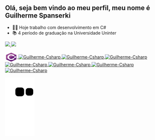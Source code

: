 ## Olá, seja bem vindo ao meu perfil, meu nome é Guilherme Spanserki

- 👨‍💻 Hoje trabalho com desenvolvimento em C#
- 📚 4 período de graduação na Universidade Uninter

<div align="left">
  <a href="https://github.com/Spanserki">
  <img height="180em" src="https://github-readme-stats.vercel.app/api?username=Spanserki&show_icons=true&theme=dark&include_all_commits=true&count_public=true"/>
  <img height="180em" src="https://github-readme-stats.vercel.app/api/top-langs/?username=Spanserki&layout=compact&langs_count=7&theme=dark&include_all_commits=true&count_public=true"/>
</div>
  <div style="display: inline_block"><br>
  <img align="center" alt="Guilherme-Csharp" height="30" width="40" src="https://raw.githubusercontent.com/devicons/devicon/master/icons/csharp/csharp-original.svg">
  <img align="center" alt="Guilherme-Csharp" height="30" width="40" src="https://cdn.jsdelivr.net/gh/devicons/devicon/icons/dot-net/dot-net-plain-wordmark.svg" />
  <img align="center" alt="Guilherme-Csharp" height="30" width="40" src="https://cdn.jsdelivr.net/gh/devicons/devicon/icons/dotnetcore/dotnetcore-original.svg" />
  <img align="center" alt="Guilherme-Csharp" height="30" width="40" src="https://cdn.jsdelivr.net/gh/devicons/devicon/icons/visualstudio/visualstudio-plain.svg" />
  <img align="center" alt="Guilherme-Csharp" height="30" width="40" src="https://cdn.jsdelivr.net/gh/devicons/devicon/icons/vscode/vscode-original.svg" />
  <img align="center" alt="Guilherme-Csharp" height="30" width="40" src="https://cdn.jsdelivr.net/gh/devicons/devicon/icons/html5/html5-original.svg" />
  <img align="center" alt="Guilherme-Csharp" height="30" width="40" src="https://cdn.jsdelivr.net/gh/devicons/devicon/icons/css3/css3-original.svg" />
  <img align="center" alt="Guilherme-Csharp" height="30" width="40" src="https://cdn.jsdelivr.net/gh/devicons/devicon/icons/javascript/javascript-original.svg" />
  </div>
  
  ![Snake animation](https://github.com/Spanserki/guilhermespanserki/blob/output/github-contribution-grid-snake.svg)
  
  
  
